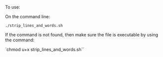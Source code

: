 To use:

On the command line:

`./strip_lines_and_words.sh`

If the command is not found, then make sure the file is executable by using the command:

`chmod u+x strip_lines_and_words.sh``

